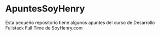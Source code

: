 # ApuntesSoyHenry
Esta pequeño repositorio tiene algunos apuntes del curso de Desarrollo Fullstack Full Time de SoyHenry.com
